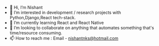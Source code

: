 - 👋 Hi, I’m Nishant
- 👀 I’m interested in development / research projects with Python,Django,React tech-stack.
- 🌱 I’m currently learning React and React Native
- 💞️ I’m looking to collaborate on anything that automates something that's time/resource consuming.
- 📫 How to reach me : Email - nishantnks@hotmail.com

<!---
iamnishant14/iamnishant14 is a ✨ special ✨ repository because its `README.md` (this file) appears on your GitHub profile.
You can click the Preview link to take a look at your changes.
--->
